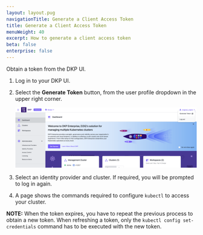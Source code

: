 ```yaml
---
layout: layout.pug
navigationTitle: Generate a Client Access Token
title: Generate a Client Access Token
menuWeight: 40
excerpt: How to generate a client access token
beta: false
enterprise: false
---
```


Obtain a token from the DKP UI.

1.  Log in to your DKP UI.

1.  Select the **Generate Token** button, from the user profile dropdown in the upper right corner.

    ![Kommander-dashboard](./kommander-generate-token.png)

1.  Select an identity provider and cluster. If required, you will be prompted to log in again.

1.  A page shows the commands required to configure `kubectl` to access your cluster.

<p class="message--note"><strong>NOTE:</strong> When the token expires, you have to repeat the previous process to obtain a new token. When refreshing a token, only the <code>kubectl config set-credentials</code> command has to be executed with the new token.</p>
